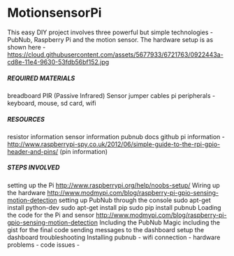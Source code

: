 # MotionsensorPi
This easy DIY project involves three powerful but simple technologies - PubNub, Raspberry Pi and the motion sensor. The hardware setup is as shown here - https://cloud.githubusercontent.com/assets/5677933/6721763/0922443a-cd8e-11e4-9630-53fdb56bf152.jpg

##### REQUIRED MATERIALS

breadboard
PIR (Passive Infrared) Sensor
jumper cables
pi peripherals - keyboard, mouse, sd card, wifi

##### RESOURCES 

resistor information
sensor information
pubnub docs
github
pi information - http://www.raspberrypi-spy.co.uk/2012/06/simple-guide-to-the-rpi-gpio-header-and-pins/ (pin information)

##### STEPS INVOLVED

setting up the Pi
http://www.raspberrypi.org/help/noobs-setup/
Wiring up the hardware
http://www.modmypi.com/blog/raspberry-pi-gpio-sensing-motion-detection
setting up PubNub through the console
sudo apt-get install python-dev
sudo apt-get install pip
sudo pip install pubnub
Loading the code for the Pi and sensor
http://www.modmypi.com/blog/raspberry-pi-gpio-sensing-motion-detection
Including the PubNub Magic
including the gist for the final code
sending messages to the dashboard
setup the dashboard
troubleshooting
Installing pubnub -
wifi connection - 
hardware problems - 
code issues -
